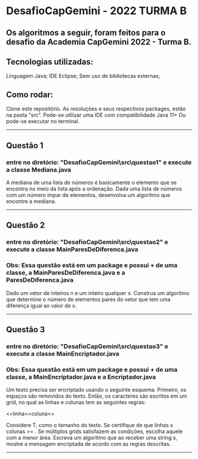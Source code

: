 # DesafioCapGemini - 2022 TURMA B 

## Os algoritmos a seguir, foram feitos para o desafio da Academia CapGemini 2022 - Turma B.

## Tecnologias utilizadas:
Linguagem Java;
IDE Eclipse;
Sem uso de bibliotecas externas;

## Como rodar:
Clone este repositório.
As resoluções e seus respectivos packages, estão na pasta "src".
Pode-se utilizar uma IDE com compatibilidade Java 11+ 
Ou pode-se executar no terminal.

-------------------------------------------------------------------------------------
## Questão 1  
### entre no diretório: "DesafioCapGemini\src\questao1" e execute a classe Mediana.java

A mediana de uma lista de números é basicamente o elemento que se encontra no meio da lista após a ordenação. Dada uma lista de números com um número ímpar de elementos, desenvolva um algoritmo que encontre a mediana.

-------------------------------------------------------------------------------------

## Questão 2 
### entre no diretório: "DesafioCapGemini\src\questao2" e execute a classe MainParesDeDiferenca.java 
### Obs: Essa questão está em um package e possui + de uma classe, a MainParesDeDiferenca.java e a ParesDeDiferenca.java

Dado um vetor de inteiros n e um inteiro qualquer x. Construa um algoritmo que determine o número de elementos pares do vetor que tem uma diferença igual ao valor de x.

-------------------------------------------------------------------------------------
## Questão 3  
### entre no diretório: "DesafioCapGemini\src\questao3" e execute a classe MainEncriptador.java
### Obs: Essa questão está em um package e possui + de uma classe, a MainEncriptador.java e a Encriptador.java

Um texto precisa ser encriptado usando o seguinte esquema. Primeiro, os espaços são removidos do texto. Então, os caracteres são escritos em um grid, no qual as linhas e colunas tem as seguintes regras:

<=linha<=coluna<=

Considere T, como o tamanho do texto.
Se certifique de que linhas x colunas >= .
Se múltiplos grids satisfazem as condições, escolha aquele com a menor área.
Escreva um algoritmo que ao receber uma string s, mostre a mensagem encriptada de acordo com as regras descritas.

-------------------------------------------------------------------------------------
